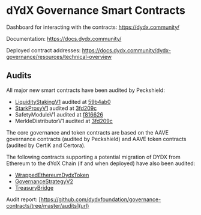 # dYdX Governance Smart Contracts

Dashboard for interacting with the contracts: https://dydx.community/

Documentation: https://docs.dydx.community/

Deployed contract addresses: https://docs.dydx.community/dydx-governance/resources/technical-overview

## Audits

All major new smart contracts have been audited by Peckshield:

* [LiquidityStakingV1](./contracts/liquidity/v1) audited at [59b4ab0](https://github.com/dydxfoundation/governance-contracts/commit/59b4ab086b0603e55290cd49d5035aa6b03568d3)
* [StarkProxyV1](./contracts/stark-proxy/v1) audited at [3fd209c](https://github.com/dydxfoundation/governance-contracts/commit/3fd209c768da33d138a74092b196c38c970c2342)
* SafetyModuleV1 audited at [f816626](https://github.com/dydxfoundation/governance-contracts/commit/f8166261211040b70e7a6e40ae31e8abcbfa50ab)
* MerkleDistributorV1 audited at [3fd209c](https://github.com/dydxfoundation/governance-contracts/commit/3fd209c768da33d138a74092b196c38c970c2342)

The core governance and token contracts are based on the AAVE governance contracts (audited by Peckshield) and AAVE token contracts (audited by CertiK and Certora).

The following contracts supporting a potential migration of DYDX from Ethereum to the dYdX Chain (if and when deployed) have also been audited:

* [WrappedEthereumDydxToken]([url](https://github.com/dydxfoundation/governance-contracts/tree/master/contracts/governance/bridge)) 
* [GovernanceStrategyV2]([url](https://github.com/dydxfoundation/governance-contracts/blob/master/contracts/governance/strategy/GovernanceStrategyV2.sol))
* [TreasuryBridge]([url](https://github.com/dydxfoundation/governance-contracts/blob/master/contracts/treasury/TreasuryBridge.sol))

Audit report:
[https://github.com/dydxfoundation/governance-contracts/tree/master/audits](url)
